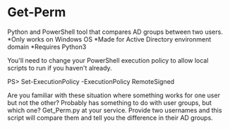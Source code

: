 # Get-Perm
Python and PowerShell tool that compares AD groups between two users.
*Only works on Windows OS
*Made for Active Directory environment domain
*Requires Python3

You'll need to change your PowerShell execution policy to allow local scripts to run if you haven't already.

PS> Set-ExecutionPolicy -ExecutionPolicy RemoteSigned

Are you familiar with these situation where something works for one user but not the other?
Probably has something to do with user groups, but which one?
Get_Perm.py at your service.
Provide two usernames and this script will compare them and tell you the difference in their AD groups.
